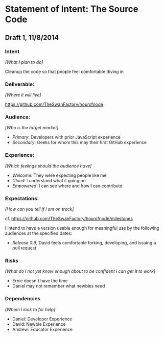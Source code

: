 # Statement of Intent: The Source Code

## Draft 1, 11/8/2014

### Intent
_[What I plan to do]_

Cleanup the code so that people feel comfortable diving in

### Deliverable: 
_[Where it will live]_

https://github.com/TheSwanFactory/hourofnode

### Audience:
_[Who is the target market]_

- *Primary*: Developers with prior JavaScript experience
- *Secondary*: Geeks for whom this may their first GitHub experience

### Experience:
_[Which feelings should the audience have]_

- *Welcome*: They were expecting people like me
- *Clued*: I understand what it going on
- *Empowered*: I can see where and how I can contribute

### Expectations:
_[How can you tell if I am on track]_

cf. https://github.com/TheSwanFactory/hourofnode/milestones

I intend to have a version usable enough for meaningful use by the following audiences at the specified dates:

- *Release 0.9*, David feels comfortable forking, developing, and issuing a pull request

### Risks
_[What do I not yet know enough about to be confident I can get it to work]_

- Ernie doesn't have the time
- Daniel may not remember what newbies need

### Dependencies
_[Whom I look to for help]_

- Daniel: Developer Experience
- David: Newbie Experience
- Andrew: Educator Experience


